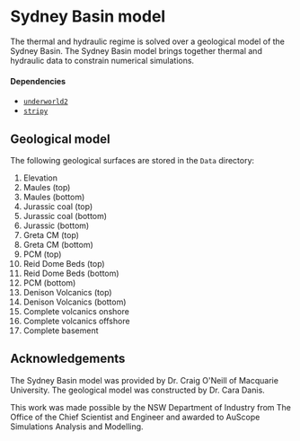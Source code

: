 # Sydney Basin model

The thermal and hydraulic regime is solved over a geological model of the Sydney Basin. The Sydney Basin model brings together thermal and hydraulic data to constrain numerical simulations.

#### Dependencies

- [`underworld2`](https://github.com/underworldcode/underworld2)
- [`stripy`](https://github.com/underworldcode/stripy)

## Geological model

The following geological surfaces are stored in the `Data` directory:

1. Elevation
2. Maules (top)
3. Maules (bottom)
4. Jurassic coal (top)
5. Jurassic coal (bottom)
6. Jurassic (bottom)
7. Greta CM (top)
8. Greta CM (bottom)
9. PCM (top)
10. Reid Dome Beds (top)
11. Reid Dome Beds (bottom)
12. PCM (bottom)
13. Denison Volcanics (top)
14. Denison Volcanics (bottom)
15. Complete volcanics onshore
16. Complete volcanics offshore
17. Complete basement

## Acknowledgements

The Sydney Basin model was provided by Dr. Craig O'Neill of Macquarie University. The geological model was constructed by Dr. Cara Danis.

This work was made possible by the NSW Department of Industry from The Office of the Chief Scientist and Engineer and awarded to AuScope Simulations Analysis and Modelling.